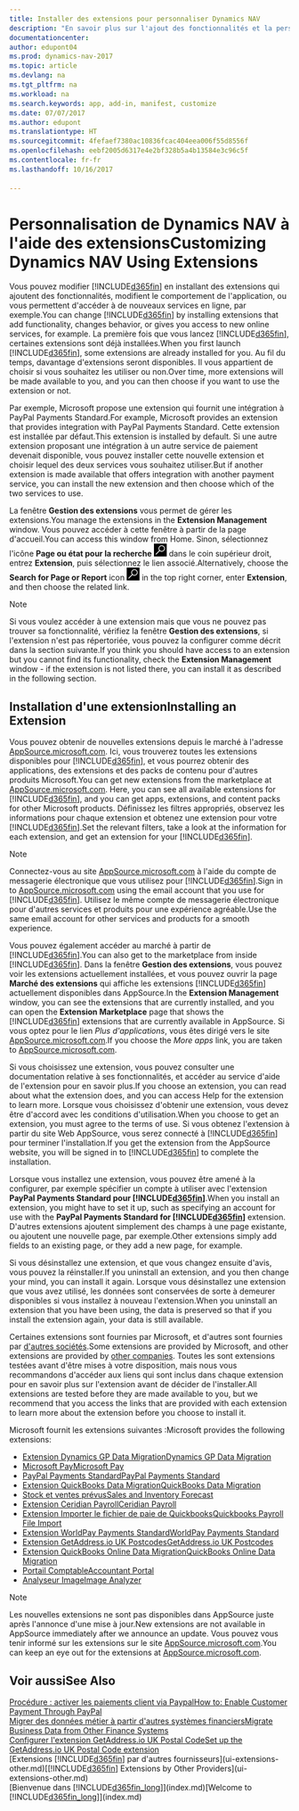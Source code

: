 ```yaml
---
title: Installer des extensions pour personnaliser Dynamics NAV
description: "En savoir plus sur l'ajout des fonctionnalités et la personnalisation de Dynamics NAV en installant des extensions."
documentationcenter: 
author: edupont04
ms.prod: dynamics-nav-2017
ms.topic: article
ms.devlang: na
ms.tgt_pltfrm: na
ms.workload: na
ms.search.keywords: app, add-in, manifest, customize
ms.date: 07/07/2017
ms.author: edupont
ms.translationtype: HT
ms.sourcegitcommit: 4fefaef7380ac10836fcac404eea006f55d8556f
ms.openlocfilehash: eebf2005d6317e4e2bf328b5a4b13584e3c96c5f
ms.contentlocale: fr-fr
ms.lasthandoff: 10/16/2017

---
```

# <a name="customizing-dynamics-nav-using-extensions"></a><span data-ttu-id="e8bb7-103">Personnalisation de Dynamics NAV à l'aide des extensions</span><span class="sxs-lookup"><span data-stu-id="e8bb7-103">Customizing Dynamics NAV Using Extensions</span></span>
<span data-ttu-id="e8bb7-104">Vous pouvez modifier [!INCLUDE[d365fin](includes/d365fin_md.md)] en installant des extensions qui ajoutent des fonctionnalités, modifient le comportement de l'application, ou vous permettent d'accéder à de nouveaux services en ligne, par exemple.</span><span class="sxs-lookup"><span data-stu-id="e8bb7-104">You can change [!INCLUDE[d365fin](includes/d365fin_md.md)] by installing extensions that add functionality, changes behavior, or gives you access to new online services, for example.</span></span>
<span data-ttu-id="e8bb7-105">La première fois que vous lancez [!INCLUDE[d365fin](includes/d365fin_md.md)], certaines extensions sont déjà installées.</span><span class="sxs-lookup"><span data-stu-id="e8bb7-105">When you first launch [!INCLUDE[d365fin](includes/d365fin_md.md)], some extensions are already installed for you.</span></span> <span data-ttu-id="e8bb7-106">Au fil du temps, davantage d'extensions seront disponibles. Il vous appartient de choisir si vous souhaitez les utiliser ou non.</span><span class="sxs-lookup"><span data-stu-id="e8bb7-106">Over time, more extensions will be made available to you, and you can then choose if you want to use the extension or not.</span></span>

<span data-ttu-id="e8bb7-107">Par exemple, Microsoft propose une extension qui fournit une intégration à PayPal Payments Standard.</span><span class="sxs-lookup"><span data-stu-id="e8bb7-107">For example, Microsoft provides an extension that provides integration with PayPal Payments Standard.</span></span> <span data-ttu-id="e8bb7-108">Cette extension est installée par défaut.</span><span class="sxs-lookup"><span data-stu-id="e8bb7-108">This extension is installed by default.</span></span>
<span data-ttu-id="e8bb7-109">Si une autre extension proposant une intégration à un autre service de paiement devenait disponible, vous pouvez installer cette nouvelle extension et choisir lequel des deux services vous souhaitez utiliser.</span><span class="sxs-lookup"><span data-stu-id="e8bb7-109">But if another extension is made available that offers integration with another payment service, you can install the new extension and then choose which of the two services to use.</span></span>  

<span data-ttu-id="e8bb7-110">La fenêtre **Gestion des extensions** vous permet de gérer les extensions.</span><span class="sxs-lookup"><span data-stu-id="e8bb7-110">You manage the extensions in the **Extension Management** window.</span></span> <span data-ttu-id="e8bb7-111">Vous pouvez accéder à cette fenêtre à partir de la page d'accueil.</span><span class="sxs-lookup"><span data-stu-id="e8bb7-111">You can access this window from Home.</span></span> <span data-ttu-id="e8bb7-112">Sinon, sélectionnez l'icône **Page ou état pour la recherche** ![Page ou état pour la recherche](media/ui-search/search_small.png "Icône Page ou état pour la recherche") dans le coin supérieur droit, entrez **Extension**, puis sélectionnez le lien associé.</span><span class="sxs-lookup"><span data-stu-id="e8bb7-112">Alternatively, choose the **Search for Page or Report** icon ![Search for Page or Report](media/ui-search/search_small.png "Search for Page or Report icon") in the top right corner, enter **Extension**, and then choose the related link.</span></span>  

> [!NOTE]  
>   <span data-ttu-id="e8bb7-113">Si vous voulez accéder à une extension mais que vous ne pouvez pas trouver sa fonctionnalité, vérifiez la fenêtre **Gestion des extensions**, si l'extension n'est pas répertoriée, vous pouvez la configurer comme décrit dans la section suivante.</span><span class="sxs-lookup"><span data-stu-id="e8bb7-113">If you think you should have access to an extension but you cannot find its functionality, check the **Extension Management** window - if the extension is not listed there, you can install it as described in the following section.</span></span>  

## <a name="installing-an-extension"></a><span data-ttu-id="e8bb7-114">Installation d'une extension</span><span class="sxs-lookup"><span data-stu-id="e8bb7-114">Installing an Extension</span></span>
<span data-ttu-id="e8bb7-115">Vous pouvez obtenir de nouvelles extensions depuis le marché à l'adresse [AppSource.microsoft.com](https://appsource.microsoft.com/en-us/marketplace/apps?product=dynamics-365%3Bdynamics-365-for-financials&page=1). Ici, vous trouverez toutes les extensions disponibles pour [!INCLUDE[d365fin](includes/d365fin_md.md)], et vous pourrez obtenir des applications, des extensions et des packs de contenu pour d'autres produits Microsoft.</span><span class="sxs-lookup"><span data-stu-id="e8bb7-115">You can get new extensions from the marketplace at [AppSource.microsoft.com](https://appsource.microsoft.com/en-us/marketplace/apps?product=dynamics-365%3Bdynamics-365-for-financials&page=1). Here, you can see all available extensions for [!INCLUDE[d365fin](includes/d365fin_md.md)], and you can get apps, extensions, and content packs for other Microsoft products.</span></span> <span data-ttu-id="e8bb7-116">Définissez les filtres appropriés, observez les informations pour chaque extension et obtenez une extension pour votre [!INCLUDE[d365fin](includes/d365fin_md.md)].</span><span class="sxs-lookup"><span data-stu-id="e8bb7-116">Set the relevant filters, take a look at the information for each extension, and get an extension for your [!INCLUDE[d365fin](includes/d365fin_md.md)].</span></span>  
> [!NOTE]  
>   <span data-ttu-id="e8bb7-117">Connectez-vous au site [AppSource.microsoft.com](https://appsource.microsoft.com/) à l'aide du compte de messagerie électronique que vous utilisez pour [!INCLUDE[d365fin](includes/d365fin_md.md)].</span><span class="sxs-lookup"><span data-stu-id="e8bb7-117">Sign in to [AppSource.microsoft.com](https://appsource.microsoft.com/) using the email account that you use for [!INCLUDE[d365fin](includes/d365fin_md.md)].</span></span> <span data-ttu-id="e8bb7-118">Utilisez le même compte de messagerie électronique pour d'autres services et produits pour une expérience agréable.</span><span class="sxs-lookup"><span data-stu-id="e8bb7-118">Use the same email account for other services and products for a smooth experience.</span></span>  

<span data-ttu-id="e8bb7-119">Vous pouvez également accéder au marché à partir de [!INCLUDE[d365fin](includes/d365fin_md.md)].</span><span class="sxs-lookup"><span data-stu-id="e8bb7-119">You can also get to the marketplace from inside [!INCLUDE[d365fin](includes/d365fin_md.md)].</span></span> <span data-ttu-id="e8bb7-120">Dans la fenêtre **Gestion des extensions**, vous pouvez voir les extensions actuellement installées, et vous pouvez ouvrir la page **Marché des extensions** qui affiche les extensions [!INCLUDE[d365fin](includes/d365fin_md.md)] actuellement disponibles dans AppSource.</span><span class="sxs-lookup"><span data-stu-id="e8bb7-120">In the **Extension Management** window, you can see the extensions that are currently installed, and you can open the **Extension Marketplace** page that shows the [!INCLUDE[d365fin](includes/d365fin_md.md)] extensions that are currently available in AppSource.</span></span> <span data-ttu-id="e8bb7-121">Si vous optez pour le lien *Plus d'applications*, vous êtes dirigé vers le site [AppSource.microsoft.com](https://appsource.microsoft.com/en-us/marketplace/apps?product=dynamics-365%3Bdynamics-365-for-financials&page=1).</span><span class="sxs-lookup"><span data-stu-id="e8bb7-121">If you choose the *More apps* link, you are taken to [AppSource.microsoft.com](https://appsource.microsoft.com/en-us/marketplace/apps?product=dynamics-365%3Bdynamics-365-for-financials&page=1).</span></span>  

<span data-ttu-id="e8bb7-122">Si vous choisissez une extension, vous pouvez consulter une documentation relative à ses fonctionnalités, et accéder au service d'aide de l'extension pour en savoir plus.</span><span class="sxs-lookup"><span data-stu-id="e8bb7-122">If you choose an extension, you can read about what the extension does, and you can access Help for the extension to learn more.</span></span> <span data-ttu-id="e8bb7-123">Lorsque vous choisissez d'obtenir une extension, vous devez être d'accord avec les conditions d'utilisation.</span><span class="sxs-lookup"><span data-stu-id="e8bb7-123">When you choose to get an extension, you must agree to the terms of use.</span></span> <span data-ttu-id="e8bb7-124">Si vous obtenez l'extension à partir du site Web AppSource, vous serez connecté à [!INCLUDE[d365fin](includes/d365fin_md.md)] pour terminer l'installation.</span><span class="sxs-lookup"><span data-stu-id="e8bb7-124">If you get the extension from the AppSource website, you will be signed in to [!INCLUDE[d365fin](includes/d365fin_md.md)] to complete the installation.</span></span>  

<span data-ttu-id="e8bb7-125">Lorsque vous installez une extension, vous pouvez être amené à la configurer, par exemple spécifier un compte à utiliser avec l'extension **PayPal Payments Standard pour [!INCLUDE[d365fin](includes/d365fin_md.md)]**.</span><span class="sxs-lookup"><span data-stu-id="e8bb7-125">When you install an extension, you might have to set it up, such as specifying an account for use with the **PayPal Payments Standard for [!INCLUDE[d365fin](includes/d365fin_md.md)]** extension.</span></span>
<span data-ttu-id="e8bb7-126">D'autres extensions ajoutent simplement des champs à une page existante, ou ajoutent une nouvelle page, par exemple.</span><span class="sxs-lookup"><span data-stu-id="e8bb7-126">Other extensions simply add fields to an existing page, or they add a new page, for example.</span></span>   

<span data-ttu-id="e8bb7-127">Si vous désinstallez une extension, et que vous changez ensuite d'avis, vous pouvez la réinstaller.</span><span class="sxs-lookup"><span data-stu-id="e8bb7-127">If you uninstall an extension, and you then change your mind, you can install it again.</span></span> <span data-ttu-id="e8bb7-128">Lorsque vous désinstallez une extension que vous avez utilisé, les données sont conservées de sorte à demeurer disponibles si vous installez à nouveau l'extension.</span><span class="sxs-lookup"><span data-stu-id="e8bb7-128">When you uninstall an extension that you have been using, the data is preserved so that if you install the extension again, your data is still available.</span></span>  

<span data-ttu-id="e8bb7-129">Certaines extensions sont fournies par Microsoft, et d'autres sont fournies par [d'autres sociétés](ui-extensions-other.md).</span><span class="sxs-lookup"><span data-stu-id="e8bb7-129">Some extensions are provided by Microsoft, and other extensions are provided by [other companies](ui-extensions-other.md).</span></span> <span data-ttu-id="e8bb7-130">Toutes les sont extensions testées avant d'être mises à votre disposition, mais nous vous recommandons d'accéder aux liens qui sont inclus dans chaque extension pour en savoir plus sur l'extension avant de décider de l'installer.</span><span class="sxs-lookup"><span data-stu-id="e8bb7-130">All extensions are tested before they are made available to you, but we recommend that you access the links that are provided with each extension to learn more about the extension before you choose to install it.</span></span>  

<span data-ttu-id="e8bb7-131">Microsoft fournit les extensions suivantes :</span><span class="sxs-lookup"><span data-stu-id="e8bb7-131">Microsoft provides the following extensions:</span></span>  

* [<span data-ttu-id="e8bb7-132">Extension Dynamics GP Data Migration</span><span class="sxs-lookup"><span data-stu-id="e8bb7-132">Dynamics GP Data Migration</span></span>](ui-extensions-dynamicsgp-data-migration.md)  
* [<span data-ttu-id="e8bb7-133">Microsoft Pay</span><span class="sxs-lookup"><span data-stu-id="e8bb7-133">Microsoft Pay</span></span>](ui-extensions-microsoft-pay-payments.md)
* [<span data-ttu-id="e8bb7-134">PayPal Payments Standard</span><span class="sxs-lookup"><span data-stu-id="e8bb7-134">PayPal Payments Standard</span></span>](ui-extensions-paypal-payments-standard.md)  
* [<span data-ttu-id="e8bb7-135">Extension QuickBooks Data Migration</span><span class="sxs-lookup"><span data-stu-id="e8bb7-135">QuickBooks Data Migration</span></span>](ui-extensions-quickbooks-data-migration.md)  
* [<span data-ttu-id="e8bb7-136">Stock et ventes prévus</span><span class="sxs-lookup"><span data-stu-id="e8bb7-136">Sales and Inventory Forecast</span></span>](ui-extensions-sales-forecast.md)  
* [<span data-ttu-id="e8bb7-137">Extension Ceridian Payroll</span><span class="sxs-lookup"><span data-stu-id="e8bb7-137">Ceridian Payroll</span></span>](ui-extensions-ceridian-payroll.md)  
* [<span data-ttu-id="e8bb7-138">Extension Importer le fichier de paie de Quickbooks</span><span class="sxs-lookup"><span data-stu-id="e8bb7-138">Quickbooks Payroll File Import</span></span>](ui-extensions-quickbooks-payroll.md)  
* [<span data-ttu-id="e8bb7-139">Extension WorldPay Payments Standard</span><span class="sxs-lookup"><span data-stu-id="e8bb7-139">WorldPay Payments Standard</span></span>](ui-extensions-worldpay-payments-standard.md)
* [<span data-ttu-id="e8bb7-140">Extension GetAddress.io UK Postcodes</span><span class="sxs-lookup"><span data-stu-id="e8bb7-140">GetAddress.io UK Postcodes</span></span>](ui-extensions-getaddressio.md)
* [<span data-ttu-id="e8bb7-141">Extension QuickBooks Online Data Migration</span><span class="sxs-lookup"><span data-stu-id="e8bb7-141">QuickBooks Online Data Migration</span></span>](ui-extensions-quickbooks-online-data-migration.md)
* [<span data-ttu-id="e8bb7-142">Portail Comptable</span><span class="sxs-lookup"><span data-stu-id="e8bb7-142">Accountant Portal</span></span>](ui-extensions-accountant-portal.md)  
* [<span data-ttu-id="e8bb7-143">Analyseur Image</span><span class="sxs-lookup"><span data-stu-id="e8bb7-143">Image Analyzer</span></span>](ui-extensions-image-analyzer.md)

> [!NOTE]  
>  <span data-ttu-id="e8bb7-144">Les nouvelles extensions ne sont pas disponibles dans AppSource juste après l'annonce d'une mise à jour.</span><span class="sxs-lookup"><span data-stu-id="e8bb7-144">New extensions are not available in AppSource immediately after we announce an update.</span></span> <span data-ttu-id="e8bb7-145">Vous pouvez vous tenir informé sur les extensions sur le site [AppSource.microsoft.com](https://appsource.microsoft.com/en-us/marketplace/apps?product=dynamics-365%3Bdynamics-365-for-financials&page=1).</span><span class="sxs-lookup"><span data-stu-id="e8bb7-145">You can keep an eye out for the extensions at  [AppSource.microsoft.com](https://appsource.microsoft.com/en-us/marketplace/apps?product=dynamics-365%3Bdynamics-365-for-financials&page=1).</span></span>

## <a name="see-also"></a><span data-ttu-id="e8bb7-146">Voir aussi</span><span class="sxs-lookup"><span data-stu-id="e8bb7-146">See Also</span></span>
[<span data-ttu-id="e8bb7-147">Procédure : activer les paiements client via Paypal</span><span class="sxs-lookup"><span data-stu-id="e8bb7-147">How to: Enable Customer Payment Through PayPal</span></span>](sales-how-enable-payment-service-extensions.md)  
[<span data-ttu-id="e8bb7-148">Migrer des données métier à partir d'autres systèmes financiers</span><span class="sxs-lookup"><span data-stu-id="e8bb7-148">Migrate Business Data from Other Finance Systems</span></span>](upload-data.md)  
[<span data-ttu-id="e8bb7-149">Configurer l'extension GetAddress.io UK Postal Code</span><span class="sxs-lookup"><span data-stu-id="e8bb7-149">Set up the GetAddress.io UK Postal Code extension</span></span>](LocalFunctionality/UnitedKingdom/uk-setup-postal-code-service.md)  
<span data-ttu-id="e8bb7-150">[Extensions [!INCLUDE[d365fin](includes/d365fin_md.md)] par d'autres fournisseurs](ui-extensions-other.md)</span><span class="sxs-lookup"><span data-stu-id="e8bb7-150">[[!INCLUDE[d365fin](includes/d365fin_md.md)] Extensions by Other Providers](ui-extensions-other.md)</span></span>  
<span data-ttu-id="e8bb7-151">[Bienvenue dans [!INCLUDE[d365fin_long](includes/d365fin_long_md.md)]](index.md)</span><span class="sxs-lookup"><span data-stu-id="e8bb7-151">[Welcome to [!INCLUDE[d365fin_long](includes/d365fin_long_md.md)]](index.md)</span></span>  

##

